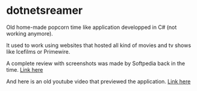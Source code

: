 # dotnetsreamer
Old home-made popcorn time like application developped in C# (not working anymore).

It used to work using websites that hosted all kind of movies and tv shows like Icefilms or Primewire.

A complete review with screenshots was made by Softpedia back in the time. [Link here](http://www.softpedia.com/get/Multimedia/Video/Video-Players/NET-Streamer.shtml)

And here is an old youtube video that previewed the application. [Link here](https://www.youtube.com/watch?v=c-siBv7isEI)

